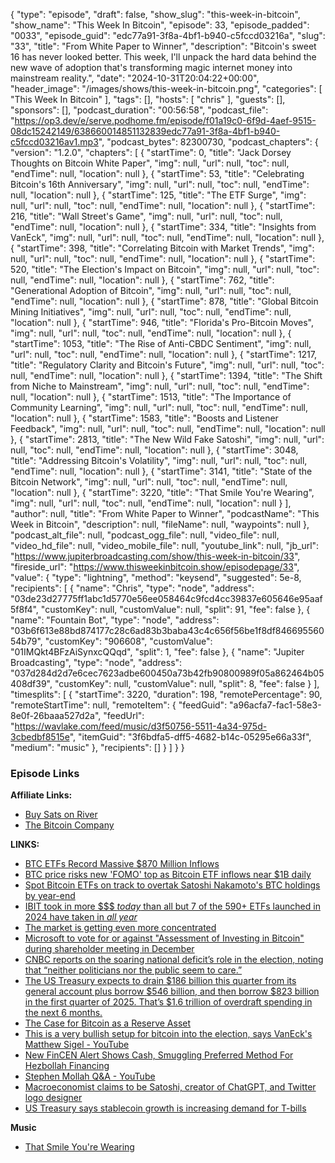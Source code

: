 {
  "type": "episode",
  "draft": false,
  "show_slug": "this-week-in-bitcoin",
  "show_name": "This Week In Bitcoin",
  "episode": 33,
  "episode_padded": "0033",
  "episode_guid": "edc77a91-3f8a-4bf1-b940-c5fccd03216a",
  "slug": "33",
  "title": "From White Paper to Winner",
  "description": "Bitcoin's sweet 16 has never looked better. This week, I'll unpack the hard data behind the new wave of adoption that's transforming magic internet money into mainstream reality.",
  "date": "2024-10-31T20:04:22+00:00",
  "header_image": "/images/shows/this-week-in-bitcoin.png",
  "categories": [
    "This Week In Bitcoin"
  ],
  "tags": [],
  "hosts": [
    "chris"
  ],
  "guests": [],
  "sponsors": [],
  "podcast_duration": "00:56:58",
  "podcast_file": "https://op3.dev/e/serve.podhome.fm/episode/f01a19c0-6f9d-4aef-9515-08dc15242149/638660014851132839edc77a91-3f8a-4bf1-b940-c5fccd03216av1.mp3",
  "podcast_bytes": 82300730,
  "podcast_chapters": {
    "version": "1.2.0",
    "chapters": [
      {
        "startTime": 0,
        "title": "Jack Dorsey Thoughts on Bitcoin White Paper",
        "img": null,
        "url": null,
        "toc": null,
        "endTime": null,
        "location": null
      },
      {
        "startTime": 53,
        "title": "Celebrating Bitcoin's 16th Anniversary",
        "img": null,
        "url": null,
        "toc": null,
        "endTime": null,
        "location": null
      },
      {
        "startTime": 125,
        "title": "The ETF Surge",
        "img": null,
        "url": null,
        "toc": null,
        "endTime": null,
        "location": null
      },
      {
        "startTime": 216,
        "title": "Wall Street's Game",
        "img": null,
        "url": null,
        "toc": null,
        "endTime": null,
        "location": null
      },
      {
        "startTime": 334,
        "title": "Insights from VanEck",
        "img": null,
        "url": null,
        "toc": null,
        "endTime": null,
        "location": null
      },
      {
        "startTime": 398,
        "title": "Correlating Bitcoin with Market Trends",
        "img": null,
        "url": null,
        "toc": null,
        "endTime": null,
        "location": null
      },
      {
        "startTime": 520,
        "title": "The Election's Impact on Bitcoin",
        "img": null,
        "url": null,
        "toc": null,
        "endTime": null,
        "location": null
      },
      {
        "startTime": 762,
        "title": "Generational Adoption of Bitcoin",
        "img": null,
        "url": null,
        "toc": null,
        "endTime": null,
        "location": null
      },
      {
        "startTime": 878,
        "title": "Global Bitcoin Mining Initiatives",
        "img": null,
        "url": null,
        "toc": null,
        "endTime": null,
        "location": null
      },
      {
        "startTime": 946,
        "title": "Florida's Pro-Bitcoin Moves",
        "img": null,
        "url": null,
        "toc": null,
        "endTime": null,
        "location": null
      },
      {
        "startTime": 1053,
        "title": "The Rise of Anti-CBDC Sentiment",
        "img": null,
        "url": null,
        "toc": null,
        "endTime": null,
        "location": null
      },
      {
        "startTime": 1217,
        "title": "Regulatory Clarity and Bitcoin's Future",
        "img": null,
        "url": null,
        "toc": null,
        "endTime": null,
        "location": null
      },
      {
        "startTime": 1394,
        "title": "The Shift from Niche to Mainstream",
        "img": null,
        "url": null,
        "toc": null,
        "endTime": null,
        "location": null
      },
      {
        "startTime": 1513,
        "title": "The Importance of Community Learning",
        "img": null,
        "url": null,
        "toc": null,
        "endTime": null,
        "location": null
      },
      {
        "startTime": 1583,
        "title": "Boosts and Listener Feedback",
        "img": null,
        "url": null,
        "toc": null,
        "endTime": null,
        "location": null
      },
      {
        "startTime": 2813,
        "title": "The New Wild Fake Satoshi",
        "img": null,
        "url": null,
        "toc": null,
        "endTime": null,
        "location": null
      },
      {
        "startTime": 3048,
        "title": "Addressing Bitcoin's Volatility",
        "img": null,
        "url": null,
        "toc": null,
        "endTime": null,
        "location": null
      },
      {
        "startTime": 3141,
        "title": "State of the Bitcoin Network",
        "img": null,
        "url": null,
        "toc": null,
        "endTime": null,
        "location": null
      },
      {
        "startTime": 3220,
        "title": "That Smile You're Wearing",
        "img": null,
        "url": null,
        "toc": null,
        "endTime": null,
        "location": null
      }
    ],
    "author": null,
    "title": "From White Paper to Winner",
    "podcastName": "This Week in Bitcoin",
    "description": null,
    "fileName": null,
    "waypoints": null
  },
  "podcast_alt_file": null,
  "podcast_ogg_file": null,
  "video_file": null,
  "video_hd_file": null,
  "video_mobile_file": null,
  "youtube_link": null,
  "jb_url": "https://www.jupiterbroadcasting.com/show/this-week-in-bitcoin/33",
  "fireside_url": "https://www.thisweekinbitcoin.show/episodepage/33",
  "value": {
    "type": "lightning",
    "method": "keysend",
    "suggested": 5e-8,
    "recipients": [
      {
        "name": "Chris",
        "type": "node",
        "address": "03de23d27775ff1abc1d5770e56ee058464c9fcd4cc39837e605646e95aaf5f8f4",
        "customKey": null,
        "customValue": null,
        "split": 91,
        "fee": false
      },
      {
        "name": "Fountain Bot",
        "type": "node",
        "address": "03b6f613e88bd874177c28c6ad83b3baba43c4c656f56be1f8df84669556054b79",
        "customKey": "906608",
        "customValue": "01IMQkt4BFzAiSynxcQQqd",
        "split": 1,
        "fee": false
      },
      {
        "name": "Jupiter Broadcasting",
        "type": "node",
        "address": "037d284d2d7e6cec7623adbe600450a73b42fb90800989f05a862464b05408df39",
        "customKey": null,
        "customValue": null,
        "split": 8,
        "fee": false
      }
    ],
    "timesplits": [
      {
        "startTime": 3220,
        "duration": 198,
        "remotePercentage": 90,
        "remoteStartTime": null,
        "remoteItem": {
          "feedGuid": "a96acfa7-fac1-58e3-8e0f-26baaa527d2a",
          "feedUrl": "https://wavlake.com/feed/music/d3f50756-5511-4a34-975d-3cbedbf8515e",
          "itemGuid": "3f6bdfa5-dff5-4682-b14c-05295e66a33f",
          "medium": "music"
        },
        "recipients": []
      }
    ]
  }
}


### Episode Links

**Affiliate Links:**

* [Buy Sats on River](https://river.com/signup?r=3CT4V56E)
* [The Bitcoin Company](https://app.thebitcoincompany.com/signup?ref=JUPITER)

**LINKS:**

* [BTC ETFs Record Massive $870 Million Inflows](https://www.coindesk.com/markets/2024/10/30/bitcoin-etfs-record-870m-inflows-as-btc-flirts-with-lifetime-highs/)
* [BTC price risks new 'FOMO' top as Bitcoin ETF inflows near $1B daily](https://cointelegraph.com/news/btc-price-new-fomo-top-bitcoin-etf-inflows-1b-daily)
* [Spot Bitcoin ETFs on track to overtak Satoshi Nakamoto's BTC holdings by year-end ](https://cryptoslate.com/insights/spot-bitcoin-etfs-on-track-to-overtak-satoshi-nakamotos-btc-holdings-by-year-end/)
* [IBIT took in more $$$ *today* than all but 7 of the 590+ ETFs launched in 2024 have taken in *all year* ](https://x.com/NateGeraci/status/1851805640819163389)
* [The market is getting even more concentrated](https://x.com/KobeissiLetter/status/1851239722229657636?t=kMZcK90reLnXUeA-jx2VgA)
* [Microsoft to vote for or against "Assessment of Investing in Bitcoin" during shareholder meeting in December](https://x.com/BitcoinMagazine/status/1849559464900198463)
* [CNBC reports on the soaring national deficit’s role in the election, noting that “neither politicians nor the public seem to care.” ](https://x.com/BitcoinNewsCom/status/1851277273669783986)
* [The US Treasury expects to drain $186 billion this quarter from its general account plus borrow $546 billion, and then borrow $823 billion in the first quarter of 2025. That’s $1.6 trillion of overdraft spending in the next 6 months.](https://x.com/jameslavish/status/1851105451154493889?t=SduCqK9MmUra7W2AVIemew)
* [The Case for Bitcoin as a Reserve Asset](https://www.btcpolicy.org/articles/the-case-for-bitcoin-as-a-reserve-asset-2)
* [This is a very bullish setup for bitcoin into the election, says VanEck's Matthew Sigel - YouTube](https://www.youtube.com/watch?v=QUJNIMh3sMA)
* [New FinCEN Alert Shows Cash, Smuggling Preferred Method For Hezbollah Financing](https://www.therage.co/fincen-alert-hezbollah-financing-cryptocurrencies/)
* [Stephen Mollah Q&A - YouTube](https://www.youtube.com/watch?v=WJKwrs67zkY)
* [Macroeconomist claims to be Satoshi, creator of ChatGPT, and Twitter logo designer](https://cryptobriefing.com/bitcoin-creator-claims-fall-short/)
* [US Treasury says stablecoin growth is increasing demand for T-bills ](https://www.theblock.co/post/323750/us-treasury-says-stablecoin-growth-is-increasing-demand-for-t-bills)

**Music**

* [That Smile You're Wearing](https://podcastindex.org/podcast/7025679?episode=28261527231)
